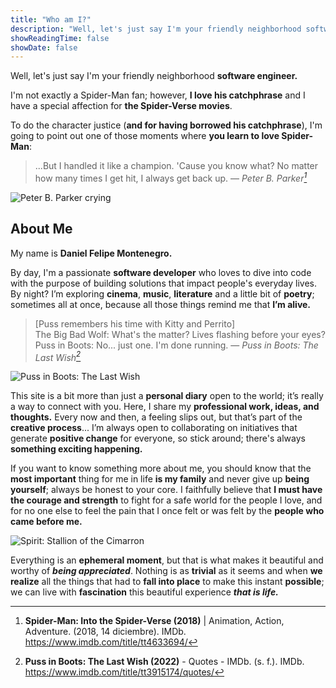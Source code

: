 ```yaml
---
title: "Who am I?"
description: "Well, let's just say I'm your friendly neighborhood software engineer."
showReadingTime: false
showDate: false
---
```

Well, let's just say I'm your friendly neighborhood **software engineer.**

I'm not exactly a Spider-Man fan; however, **I love his catchphrase** and I have a special affection for **the Spider-Verse movies**.

To do the character justice (**and for having borrowed his catchphrase**), I'm going to point out one of those moments where **you learn to love Spider-Man**:

> ...But I handled it like a champion. 'Cause you know what? No matter how many times I get hit, I always get back up.
> — <cite>Peter B. Parker[^1]</cite>

![Peter B. Parker crying](img/about/spider-man-crying.gif)

[^1]: **Spider-Man: Into the Spider-Verse (2018)** | Animation, Action, Adventure. (2018, 14 diciembre). IMDb. https://www.imdb.com/title/tt4633694/

## About Me
My name is **Daniel Felipe Montenegro.**

By day, I'm a passionate **software developer** who loves to dive into code with the purpose of building solutions that impact people's everyday lives. By night? I’m exploring **cinema**, **music**, **literature** and a little bit of **poetry**; sometimes all at once, because all those things remind me that **I’m alive.**

> [Puss remembers his time with Kitty and Perrito]<br>
> The Big Bad Wolf: What's the matter? Lives flashing before your eyes?<br>
> Puss in Boots: No... just one. I'm done running.
> — <cite>Puss in Boots: The Last Wish[^2]</cite>

[^2]: **Puss in Boots: The Last Wish (2022)** - Quotes - IMDb. (s. f.). IMDb. https://www.imdb.com/title/tt3915174/quotes/

![Puss in Boots: The Last Wish](img/about/puss-in-boots-vs-wolf.gif)

This site is a bit more than just a **personal diary** open to the world; it’s really a way to connect with you. Here, I share my **professional work, ideas, and thoughts.** Every now and then, a feeling slips out, but that’s part of the **creative process**... I’m always open to collaborating on initiatives that generate **positive change** for everyone, so stick around; there's always **something exciting happening.**

If you want to know something more about me, you should know that the **most important** thing for me in life **is my family** and never give up **being yourself**; always be honest to your core. I faithfully believe that **I must have the courage and strength** to fight for a safe world for the people I love, and for no one else to feel the pain that I once felt or was felt by the **people who came before me.**

![Spirit: Stallion of the Cimarron](img/about/spirit.gif)

Everything is an **ephemeral moment**, but that is what makes it beautiful and worthy of ***being appreciated***. Nothing is as **trivial** as it seems and when **we realize** all the things that had to **fall into place** to make this instant **possible**; we can live with **fascination** this beautiful experience ***that is life.***